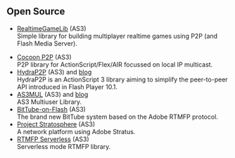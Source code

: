 ## Open Source ##

  * [RealtimeGameLib](https://github.com/tomkrcha/RealtimeGameLib)  (AS3)<br>Simple library for building multiplayer realtime games using P2P (and Flash Media Server).<br>
<ul><li><a href='http://code.google.com/p/cocoon-p2p/'>Cocoon P2P</a> (AS3)<br>P2P library for ActionScript/Flex/AIR focussed on local IP multicast.<br>
</li><li><a href='https://github.com/devboy/HydraP2P'>HydraP2P</a> (AS3) and <a href='http://www.devboy.org/?s=hydra&submit=+'>blog</a><br>HydraP2P is an ActionScript 3 library aiming to simplify the peer-to-peer API introduced in Flash Player 10.1.<br>
</li><li><a href='https://github.com/reyco1/as3mul'>AS3MUL</a> (AS3) and <a href='http://multiuser.reyco1.com/blog/'>blog</a><br>AS3 Multiuser Library.<br>
</li><li><a href='https://github.com/yicui/BitTube-on-Flash'>BitTube-on-Flash</a> (AS3)<br>The brand new BitTube system based on the Adobe RTMFP protocol.<br>
</li><li><a href='http://code.google.com/p/projectstratosphere/'>Project Stratosphere</a> (AS3)<br>A network platform using Adobe Stratus.<br>
</li><li><a href='https://github.com/itoz/itoz.jp_RTMFP-serverless-/'>RTMFP Serverless</a> (AS3)<br>Serverless mode RTMFP library.